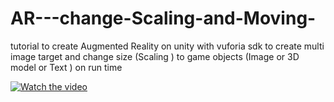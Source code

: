 # AR---change-Scaling-and-Moving-
tutorial  to create Augmented Reality on unity with vuforia sdk to create multi image  target and change size (Scaling ) to game objects (Image or 3D model or Text ) on run time


[![Watch the video](https://img.youtube.com/vi/Y1LqtleBezc/0.jpg)](https://youtu.be/Y1LqtleBezc)

